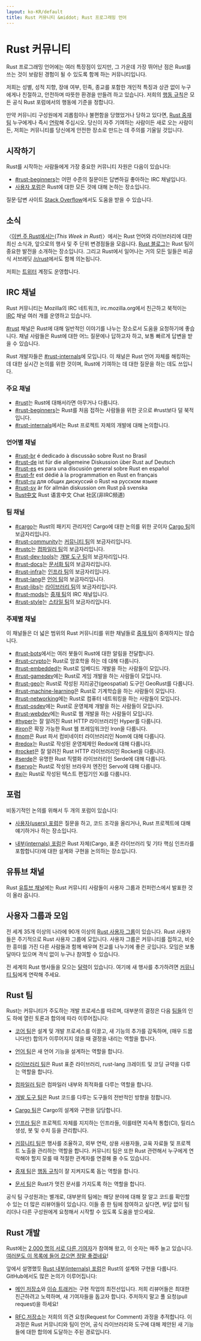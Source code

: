 ```yaml
---
layout: ko-KR/default
title: Rust 커뮤니티 &middot; Rust 프로그래밍 언어
---
```


# Rust 커뮤니티

Rust 프로그래밍 언어에는 여러 특장점이 있지만, 그 가운데 가장 뛰어난 점은 Rust를 쓰는 것이 보람된 경험이 될 수 있도록 함께 하는 커뮤니티입니다.

저희는 성별, 성적 지향, 장애 여부, 민족, 종교를 포함한 개인적 특징과 상관 없이 누구에게나 친절하고, 안전하며 따뜻한 환경을 만들려 하고 있습니다.
저희의 [행동 규칙][coc]은 모든 공식 Rust 포럼에서의 행동에 기준을 정합니다.

만약 커뮤니티 구성원에게 괴롭힘이나 불편함을 당했었거나 당하고 있다면, [Rust 중재 팀][mod_team] 누구에게나 즉시 [연락][mod_team_email]해 주십시오.
당신이 자주 기여하는 사람이든 새로 오는 사람이든, 저희는 커뮤니티를 당신에게 안전한 장소로 만드는 데 주의를 기울일 것입니다.

[coc]: conduct.html
[mod_team_email]: mailto:rust-mods@rust-lang.org

## 시작하기

Rust를 시작하는 사람들에게 가장 중요한 커뮤니티 자원은 다음이 있습니다:

- [#rust-beginners][beginners_irc]는 어떤 수준의 질문이든 답변하길 좋아하는 IRC 채널입니다.
- [사용자 포럼][users_forum]은 Rust에 대한 모든 것에 대해 논하는 장소입니다.

질문·답변 사이트 [Stack Overflow][stack_overflow]에서도 도움을 받을 수 있습니다.

[stack_overflow]: https://stackoverflow.com/questions/tagged/rust

## 소식

〈[이번 주 Rust에서는][twir](<i lang="en">This Week in Rust</i>)〉에서는
Rust 언어와 라이브러리에 대한 최신 소식과, 앞으로의 행사 및 주 단위 변경점들을 모읍니다.
[Rust 블로그][rust_blog]는 Rust 팀이 중요한 발전을 소개하는 장소입니다.
그리고 Rust에서 일어나는 거의 모든 일들은 비공식 서브레딧 [/r/rust][reddit]에서도 함께 의논됩니다.

저희는 [트위터][twitter] 계정도 운영합니다.
<!-- 영어를 읽을 수 없다면, 중국어 [웨이보][weibo] 계정을 팔로할 수도 있습니다. -->

[twir]: https://this-week-in-rust.org/
[rust_blog]: http://blog.rust-lang.org/
[reddit]: https://www.reddit.com/r/rust
[reddit_coc]: https://www.reddit.com/r/rust/comments/2rvrzx/our_code_of_conduct_please_read/
[twitter]: https://twitter.com/rustlang
[weibo]: http://weibo.com/u/5616913483

## IRC 채널

Rust 커뮤니티는 Mozilla의 IRC 네트워크, irc.mozilla.org에서 친근하고 북적이는 [IRC] 채널 여러 개를 운영하고 있습니다.

[#rust][rust_irc] 채널은 Rust에 대해 일반적인 이야기를 나누는 장소로서 도움을 요청하기에 좋습니다.
채널 사람들은 Rust에 대한 어느 질문에나 답하고자 하고, 보통 빠르게 답변을 받을 수 있습니다.

Rust 개발자들은 [#rust-internals][internals_irc]에 모입니다.
이 채널은 Rust 언어 자체를 해킹하는 데 대한 실시간 논의를 위한 것이며,
Rust에 기여하는 데 대한 질문을 하는 데도 쓰입니다.

### 주요 채널

- [#rust][rust_irc]는 Rust에 대해서라면 아무거나 다룹니다.
- [#rust-beginners][beginners_irc]는 Rust를 처음 접하는 사람들을 위한 곳으로 #rust보다 덜 북적입니다.
- [#rust-internals][internals_irc]에서는 Rust 프로젝트 자체의 개발에 대해 논의합니다.

### 언어별 채널

- [#rust-br][br_irc] é dedicado à discussão sobre Rust no Brasil
- [#rust-de][de_irc] ist für die allgemeine Diskussion über Rust auf Deutsch
- [#rust-es][es_irc] es para una discusión general sobre Rust en español
- [#rust-fr][fr_irc] est dédié à la programmation en Rust en français
- [#rust-ru][ru_irc] для общих дискуссий о Rust на русском языке
- [#rust-sv](https://chat.mibbit.com/?server=irc.mozilla.org&channel=%23rust-sv) är för allmän diskussion om Rust på svenska
- [Rust中文][cn_org] Rust 语言中文 Chat 社区(非IRC频道)

### 팀 채널

- [#cargo][cargo_irc]는 Rust의 패키지 관리자인 Cargo에 대한 논의를 위한 곳이자 [Cargo 팀][cargo_team]의 보금자리입니다.
- [#rust-community][community_irc]는 [커뮤니티 팀][community_team]의 보금자리입니다.
- [#rustc][rustc_irc]는 [컴파일러 팀][compiler_team]의 보금자리입니다.
- [#rust-dev-tools][dev_tools_irc]는 [개발 도구 팀][dev_tools_team]의 보금자리입니다.
- [#rust-docs][docs_irc]는 [문서화 팀][doc_team]의 보금자리입니다.
- [#rust-infra][infra_irc]는 [인프라 팀][infra_team]의 보금자리입니다.
- [#rust-lang][lang_irc]은 [언어 팀][language_team]의 보금자리입니다.
- [#rust-libs][libs_irc]는 [라이브러리 팀][library_team]의 보금자리입니다.
- [#rust-mods][mod_irc]는 [중재 팀][mod_team]의 IRC 채널입니다.
- [#rust-style][style_irc]는 [스타일 팀][style_team]의 보금자리입니다.

### 주제별 채널

이 채널들은 더 넓은 범위의 Rust 커뮤니티를 위한 채널들로 [중재 팀][mod_team]이 중재하지는 않습니다.

- [#rust-bots][bots_irc]에서는 여러 봇들이 Rust에 대한 알림을 전달합니다.
- [#rust-crypto][crypto_irc]는 Rust로 암호학을 하는 데 대해 다룹니다.
- [#rust-embedded][embedded_irc]는 Rust로 임베디드 개발을 하는 사람들이 모입니다.
- [#rust-gamedev][gamedev_irc]에는 Rust로 게임 개발을 하는 사람들이 모입니다.
- [#rust-geo][rustgeo_irc]는 Rust로 작성된 지리공간(geospatial) 도구인 GeoRust를 다룹니다.
- [#rust-machine-learning][machine_learning_irc]은 Rust로 기계학습을 하는 사람들이 모입니다.
- [#rust-networking][networking_irc]에는 Rust로 컴퓨터 네트워킹을 하는 사람들이 모입니다.
- [#rust-osdev][osdev_irc]에는 Rust로 운영체제 개발을 하는 사람들이 모입니다.
- [#rust-webdev][webdev_irc]에는 Rust로 웹 개발을 하는 사람들이 모입니다.
- [#hyper][hyper_irc]는 잘 알려진 Rust HTTP 라이브러리인 Hyper를 다룹니다.
- [#iron][iron_irc]은 확장 가능한 Rust 웹 프레임워크인 Iron을 다룹니다.
- [#nom][nom_irc]은 Rust 파서 컴비네이터 라이브러리인 Nom에 대해 다룹니다.
- [#redox][redox_irc]는 Rust로 작성된 운영체제인 Redox에 대해 다룹니다.
- [#rocket][rocket_irc]은 잘 알려진 Rust HTTP 라이브러리인 Rocket을 다룹니다.
- [#serde][serde_irc]은 유명한 Rust 직렬화 라이브러리인 Serde에 대해 다룹니다.
- [#servo][servo_irc]는 Rust로 작성된 브라우저 엔진인 Servo에 대해 다룹니다.
- [#xi][xi_irc]는 Rust로 작성된 텍스트 편집기인 Xi를 다룹니다.

[IRC]: https://en.wikipedia.org/wiki/Internet_Relay_Chat
[beginners_irc]: https://chat.mibbit.com/?server=irc.mozilla.org&channel=%23rust-beginners
[bots_irc]: https://chat.mibbit.com/?server=irc.mozilla.org&channel=%23rust-bots
[br_irc]: https://chat.mibbit.com/?server=irc.mozilla.org&channel=%23rust-br
[cargo_irc]: https://chat.mibbit.com/?server=irc.mozilla.org&channel=%23cargo
[cn_org]: https://chat.rust-china.org/
[community_irc]: https://chat.mibbit.com/?server=irc.mozilla.org&channel=%23rust-community
[crypto_irc]: https://chat.mibbit.com/?server=irc.mozilla.org&channel=%23rust-crypto
[de_irc]: https://chat.mibbit.com/?server=irc.mozilla.org&channel=%23rust-de
[es_irc]: https://chat.mibbit.com/?server=irc.mozilla.org&channel=%23rust-es
[embedded_irc]: https://chat.mibbit.com/?server=irc.mozilla.org&channel=%23rust-embedded
[fr_irc]: https://chat.mibbit.com/?server=irc.mozilla.org&channel=%23rust-fr
[gamedev_irc]: https://chat.mibbit.com/?server=irc.mozilla.org&channel=%23rust-gamedev
[internals_irc]: https://chat.mibbit.com/?server=irc.mozilla.org&channel=%23rust-internals
[lang_irc]: https://chat.mibbit.com/?server=irc.mozilla.org&channel=%23rust-lang
[libs_irc]: https://chat.mibbit.com/?server=irc.mozilla.org&channel=%23rust-libs
[networking_irc]: https://chat.mibbit.com/?server=irc.mozilla.org&channel=%23rust-networking
[osdev_irc]: https://chat.mibbit.com/?server=irc.mozilla.org&channel=%23rust-osdev
[ru_irc]: https://chat.mibbit.com/?server=irc.mozilla.org&channel=%23rust-ru
[rust_irc]: https://chat.mibbit.com/?server=irc.mozilla.org&channel=%23rust
[rustc_irc]: https://chat.mibbit.com/?server=irc.mozilla.org&channel=%23rustc
[servo_irc]: https://chat.mibbit.com/?server=irc.mozilla.org&channel=%23servo
[tools_irc]: https://chat.mibbit.com/?server=irc.mozilla.org&channel=%23rust-tools
[webdev_irc]: https://chat.mibbit.com/?server=irc.mozilla.org&channel=%23rust-webdev
[docs_irc]: https://chat.mibbit.com/?server=irc.mozilla.org&channel=%23rust-docs
[xi_irc]: https://chat.mibbit.com/?server=irc.mozilla.org&channel=%23xi
[dev_tools_irc]: https://chat.mibbit.com/?server=irc.mozilla.org&channel=%23rust-dev-tools
[style_irc]: https://chat.mibbit.com/?server=irc.mozilla.org&channel=%23style
[style_team]: team.html#Style-team
[mod_irc]: https://chat.mibbit.com/?server=irc.mozilla.org&channel=%23mods
[machine_learning_irc]: https://chat.mibbit.com/?server=irc.mozilla.org&channel=%23rust-machine-learning
[hyper_irc]: https://chat.mibbit.com/?server=irc.mozilla.org&channel=%23hyper
[iron_irc]: https://chat.mibbit.com/?server=irc.mozilla.org&channel=%23iron
[redox_irc]: https://chat.mibbit.com/?server=irc.mozilla.org&channel=%23redox
[nom_irc]: https://chat.mibbit.com/?server=irc.mozilla.org&channel=%23nom
[infra_irc]: https://chat.mibbit.com/?server=irc.mozilla.org&channel=%23rust-infra
[rustgeo_irc]: https://chat.mibbit.com/?server=irc.mozilla.org&channel=%23rust-geo
[rocket_irc]: https://chat.mibbit.com/?server=irc.mozilla.org&channel=%23rocket
[serde_irc]: https://chat.mibbit.com/?server=irc.mozilla.org&channel=%23serde

## 포럼

비동기적인 논의를 위해서 두 개의 포럼이 있습니다:

- [사용자(users) 포럼][users_forum]은 질문을 하고, 코드 조각을 올리거나, Rust 프로젝트에 대해 얘기하거나 하는 장소입니다.

- [내부(internals) 포럼][internals_forum]은 Rust 자체(Cargo, 표준 라이브러리 및 기타 핵심 인프라를 포함합니다)에 대한 설계와 구현을 논의하는 장소입니다.

[users_forum]: https://users.rust-lang.org/
[internals_forum]: https://internals.rust-lang.org/

## 유튜브 채널

Rust [유튜브 채널][youtube_channel]에는 Rust 커뮤니티 사람들이 사용자 그룹과 컨퍼런스에서 발표한 것이 올라 옵니다.

[youtube_channel]: https://www.youtube.com/channel/UCaYhcUwRBNscFNUKTjgPFiA

## 사용자 그룹과 모임

전 세계 35개 이상의 나라에 90개 이상의 [Rust 사용자 그룹][user_group]이 있습니다.
Rust 사용자들은 주기적으로 Rust 사용자 그룹에 모입니다.
사용자 그룹은 커뮤니티를 접하고, 비슷한 흥미를 가진 다른 사람들과 함께 배우며 친교를 나누기에 좋은 곳입니다.
모임은 보통 달마다 있으며 격식 없이 누구나 참여할 수 있습니다.

전 세계의 Rust 행사들을 모으는 [달력][calendar]이 있습니다.
여기에 새 행사를 추가하려면 [커뮤니티 팀][community_team]에게 연락해 주세요.

[user_group]: ./user-groups.html
[calendar]: https://www.google.com/calendar/embed?src=apd9vmbc22egenmtu5l6c5jbfc@group.calendar.google.com

## Rust 팀

Rust는 커뮤니티가 주도하는 개발 프로세스를 따르며,
대부분의 결정은 다음 [팀들][teams]의 인도 하에 열린 토론과 합의에 따라 이루어집니다:

* [코어 팀][core_team]은 설계 및 개발 프로세스를 이끌고, 새 기능의 추가를 감독하며, (매우 드뭅니다만) 합의가 이루어지지 않을 때 결정을 내리는 역할을 합니다.

* [언어 팀][language_team]은 새 언어 기능을 설계하는 역할을 합니다.

* [라이브러리 팀][library_team]은 Rust 표준 라이브러리, rust-lang 크레이트 및 코딩 규약을 다루는 역할을 합니다.

* [컴파일러 팀][compiler_team]은 컴파일러 내부와 최적화를 다루는 역할을 합니다.

* [개발 도구 팀][dev_tools_team]은 Rust 코드를 다루는 도구들의 전반적인 방향을 정합니다.

* [Cargo 팀][cargo_team]은 Cargo의 설계와 구현을 담당합니다.

* [인프라 팀][infra_team]은 프로젝트 자체를 지지하는 인프라들, 이를테면 지속적 통합(CI), 릴리스 생성, 봇 및 수치 등을 관리합니다.

* [커뮤니티 팀][community_team]은 행사를 조율하고, 외부 연락, 상용 사용자들, 교육 자료들 및 프로젝트 노출을 관리하는 역할을 합니다.
  커뮤니티 팀은 또한 Rust 관련해서 누구에게 연락해야 할지 모를 때 적절한 관계자를 연결해 줄 수도 있습니다.

* [중재 팀][mod_team]은 [행동 규칙][coc]이 잘 지켜지도록 돕는 역할을 합니다.

* [문서 팀][doc_team]은 Rust가 멋진 문서를 가지도록 하는 역할을 합니다.

공식 팀 구성원과는 별개로, 대부분의 팀에는 해당 분야에 대해 잘 알고 코드를 확인할 수 있는 더 많은 리뷰어들이 있습니다.
이들 중 한 팀에 참여하고 싶다면, 부담 없이 팀 리더나 다른 구성원에게 요청해서 시작할 수 있도록 도움을 받으세요.

[teams]: team.html
[core_team]: team.html#Core-team
[language_team]: team.html#Language-design-team
[library_team]: team.html#Library-team
[compiler_team]: team.html#Compiler-team
[dev_tools_team]: team.html#Dev-tools-team
[cargo_team]: team.html#Cargo-team
[community_team]: team.html#Community-team
[mod_team]: team.html#Moderation-team
[doc_team]: team.html#Documentation-team
[infra_team]: team.html#Infrastructure-team

## Rust 개발

Rust에는 [2,000 명의 서로 다른 기여자][authors]가 참여해 왔고, 이 숫자는 매주 늘고 있습니다.
[여러분도 이 목록에 들어 갔으면 정말 좋겠네요][contribute]!

앞에서 설명했듯 [Rust 내부(internals) 포럼][internals_forum]은 Rust의 설계와 구현을 다룹니다.
GitHub에서도 많은 논의가 이루어집니다:

- [메인 저장소][github]와 [이슈 트래커][issue_tracking]는 구현 작업의 최전선입니다.
  저희 리뷰어들은 최대한 친근하려고 노력하며, 새 기여자들을 돕고자 합니다. 주저하지 말고 풀 요청(pull request)을 하세요!

- [RFC 저장소][rfcs]는 저희의 의견 요청(Request for Comment) 과정을 추적합니다.
  이 과정은 Rust 커뮤니티와 팀이 언어, 공식 라이브러리와 도구에 대해 제안된 새 기능들에 대한 합의에 도달하는 주된 경로입니다.

[authors]: https://thanks.rust-lang.org/rust/all-time
[contribute]: contribute.html
[github]: https://github.com/rust-lang/rust
[rfcs]: https://github.com/rust-lang/rfcs
[issue_tracking]: https://github.com/rust-lang/rust/issues
